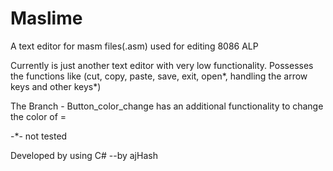 # Maslime
A text editor for masm files(.asm) used for editing 8086 ALP

Currently is just another text editor with very low functionality.
Possesses the functions like (cut, copy, paste, save, exit, open*, handling the arrow keys and other keys*)

The Branch - Button_color_change has an additional functionality to change the color of =

 -*- not tested


Developed by using C#
--by ajHash
